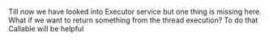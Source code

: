 Till now we have looked into Executor service but one thing is missing here. What if we want to return something from the thread execution?
To do that Callable will be helpful